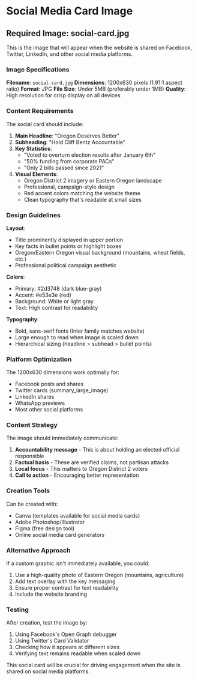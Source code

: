 # Social Media Card Image

## Required Image: social-card.jpg

This is the image that will appear when the website is shared on Facebook, Twitter, LinkedIn, and other social media platforms.

### Image Specifications

**Filename**: `social-card.jpg`
**Dimensions**: 1200x630 pixels (1.91:1 aspect ratio)
**Format**: JPG
**File Size**: Under 5MB (preferably under 1MB)
**Quality**: High resolution for crisp display on all devices

### Content Requirements

The social card should include:

1. **Main Headline**: "Oregon Deserves Better"
2. **Subheading**: "Hold Cliff Bentz Accountable" 
3. **Key Statistics**: 
   - "Voted to overturn election results after January 6th"
   - "50% funding from corporate PACs"
   - "Only 2 bills passed since 2021"
4. **Visual Elements**:
   - Oregon District 2 imagery or Eastern Oregon landscape
   - Professional, campaign-style design
   - Red accent colors matching the website theme
   - Clean typography that's readable at small sizes

### Design Guidelines

**Layout**: 
- Title prominently displayed in upper portion
- Key facts in bullet points or highlight boxes
- Oregon/Eastern Oregon visual background (mountains, wheat fields, etc.)
- Professional political campaign aesthetic

**Colors**:
- Primary: #2d3748 (dark blue-gray)
- Accent: #e53e3e (red)
- Background: White or light gray
- Text: High contrast for readability

**Typography**:
- Bold, sans-serif fonts (Inter family matches website)
- Large enough to read when image is scaled down
- Hierarchical sizing (headline > subhead > bullet points)

### Platform Optimization

The 1200x630 dimensions work optimally for:
- Facebook posts and shares
- Twitter cards (summary_large_image)
- LinkedIn shares
- WhatsApp previews
- Most other social platforms

### Content Strategy

The image should immediately communicate:
1. **Accountability message** - This is about holding an elected official responsible
2. **Factual basis** - These are verified claims, not partisan attacks
3. **Local focus** - This matters to Oregon District 2 voters
4. **Call to action** - Encouraging better representation

### Creation Tools

Can be created with:
- Canva (templates available for social media cards)
- Adobe Photoshop/Illustrator
- Figma (free design tool)
- Online social media card generators

### Alternative Approach

If a custom graphic isn't immediately available, you could:
1. Use a high-quality photo of Eastern Oregon (mountains, agriculture)
2. Add text overlay with the key messaging
3. Ensure proper contrast for text readability
4. Include the website branding

### Testing

After creation, test the image by:
1. Using Facebook's Open Graph debugger
2. Using Twitter's Card Validator
3. Checking how it appears at different sizes
4. Verifying text remains readable when scaled down

This social card will be crucial for driving engagement when the site is shared on social media platforms.